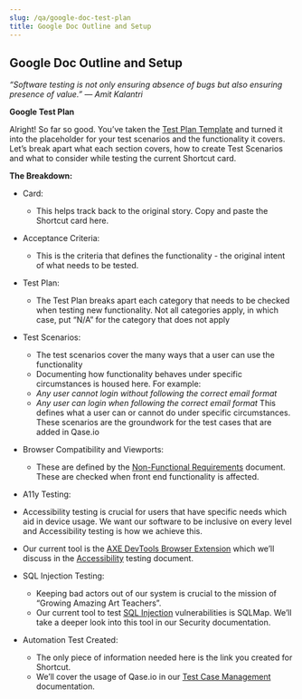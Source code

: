 ```yaml
---
slug: /qa/google-doc-test-plan
title: Google Doc Outline and Setup
---
```


## Google Doc Outline and Setup

*“Software testing is not only ensuring absence of bugs but also ensuring presence of value.”
― Amit Kalantri*

**Google Test Plan**

Alright! So far so good. You’ve taken the [Test Plan Template](https://docs.google.com/document/d/1x9SMIE0oQKkLs-1dHojrDUh6BS22avjVVF3_PWhC9rM/edit#heading=h.1suokh672aje) and turned it into the placeholder for your test scenarios and the functionality it covers.
Let’s break apart what each section covers, how to create Test Scenarios and what to consider while testing the current Shortcut card.

**The Breakdown:**

* Card:

  * This helps track back to the original story. Copy and paste the Shortcut card here.

* Acceptance Criteria:

  * This is the criteria that defines the functionality - the original intent of what needs to be tested.

* Test Plan:

  * The Test Plan breaks apart each category that needs to be checked when testing new functionality. Not all categories apply, in which case, put “N/A” for the category that does not apply

* Test Scenarios:

  * The test scenarios cover the many ways that a user can use the functionality
  * Documenting how functionality behaves under specific circumstances is housed here.
For example:
  * *Any user cannot login without following the correct email format*
  * *Any user can login when following the correct email format*
This defines what a user can or cannot do under specific circumstances. These scenarios are the groundwork for the test cases that are added in Qase.io

* Browser Compatibility and Viewports:

  * These are defined by the [Non-Functional Requirements](https://docs.google.com/document/d/1CRVz9Bm16msQEJ0tHjYZiUaJE75UiBHjVC-ofAGVjgk/edit#heading=h.d59y8yxyeqk8) document. These are checked when front end functionality is affected.

* A11y Testing:

* Accessibility testing is crucial for users that have specific needs which aid in device usage. We want our software to be inclusive on every level and Accessibility testing is how we achieve this.
* Our current tool is the [AXE DevTools Browser Extension](https://chrome.google.com/webstore/detail/axe-devtools-web-accessib/lhdoppojpmngadmnindnejefpokejbdd?hl=en-US) which we’ll discuss in the [Accessibility](https://docs.google.com/document/d/1SqFKZVzQU9RVII60cyNagdafTVqVmHMJ6zF0ws0mSUw/edit#heading=h.kwmjf2rbjxk9) testing document.

* SQL Injection Testing:

  * Keeping bad actors out of our system is crucial to the mission of “Growing Amazing Art Teachers”.
  * Our current tool to test [SQL Injection](https://sqlmap.org/) vulnerabilities is SQLMap. We’ll take a deeper look into this tool in our Security documentation.

* Automation Test Created:

  * The only piece of information needed here is the link you created for Shortcut.
  * We’ll cover the usage of Qase.io in our [Test Case Management](https://docs.google.com/document/d/1Rr6l4KkTMogOi4Fb_RKZmrXbzWrQZ1rOvgfJ0TFE_GI/edit#heading=h.kwmjf2rbjxk9) documentation.
